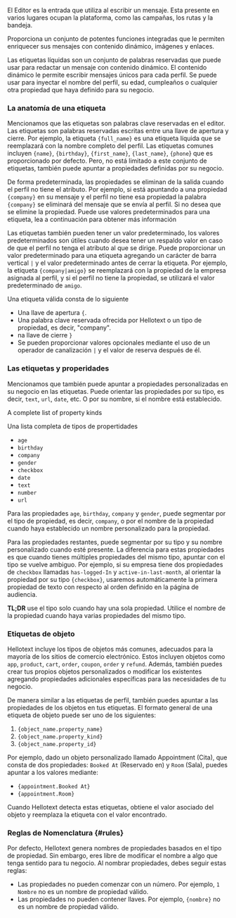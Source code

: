 El Editor es la entrada que utiliza al escribir un mensaje. Esta presente en
varios lugares ocupan la plataforma, como las campañas, los rutas y la bandeja.

Proporciona un conjunto de potentes funciones integradas que le permiten enriquecer sus mensajes con contenido dinámico, imágenes y enlaces.

Las etiquetas líquidas son un conjunto de palabras reservadas que puede usar para redactar un mensaje con contenido dinámico.
El contenido dinámico le permite escribir mensajes únicos para cada perfil. Se puede usar para inyectar el nombre del perfil,
su edad, cumpleaños o cualquier otra propiedad que haya definido para su negocio.

### La anatomía de una etiqueta

Mencionamos que las etiquetas son palabras clave reservadas en el editor. Las etiquetas son palabras reservadas escritas entre
una llave de apertura y cierre. Por ejemplo, la etiqueta `{full_name}` es una etiqueta líquida que se reemplazará con la
nombre completo del perfil. Las etiquetas comunes incluyen `{name}`, `{birthday}`, `{first_name}`, `{last_name}`, `{phone`} que es
proporcionado por defecto. Pero, no está limitado a este conjunto de etiquetas, también puede apuntar a propiedades definidas por su negocio.

De forma predeterminada, las propiedades se eliminan de la salida cuando el perfil no tiene el atributo.
Por ejemplo, si está apuntando a una propiedad `{company}` en su mensaje y el perfil no tiene esa propiedad
la palabra `{company}` se eliminará del mensaje que se envía al perfil. Si no desea que se elimine la propiedad. Puede
use valores predeterminados para una etiqueta, lea a continuación para obtener más información

Las etiquetas también pueden tener un valor predeterminado, los valores predeterminados son útiles cuando desea tener un respaldo
valor en caso de que el perfil no tenga el atributo al que se dirige.
Puede proporcionar un valor predeterminado para una etiqueta agregando un carácter de barra vertical `|` y el valor predeterminado antes de cerrar la etiqueta.
Por ejemplo, la etiqueta `{company|amigo}` se reemplazará con la propiedad de la empresa asignada al perfil, y si el
perfil no tiene la propiedad, se utilizará el valor predeterminado de `amigo`.

Una etiqueta válida consta de lo siguiente

- Una llave de apertura `{`.
- Una palabra clave reservada ofrecida por Hellotext o un tipo de propiedad, es decir, "company".
- na llave de cierre `}`
- Se pueden proporcionar valores opcionales mediante el uso de un operador de canalización `|` y el valor de reserva después de él.

### Las etiquetas y properidades

Mencionamos que también puede apuntar a propiedades personalizadas en su negocio en las etiquetas.
Puede orientar las propiedades por su tipo, es decir, `text`, `url`, `date`, etc. O por su nombre, si el nombre está establecido.

A complete list of property kinds

Una lista completa de tipos de propertidades

- `age`
- `birthday`
- `company`
- `gender`
- `checkbox`
- `date`
- `text`
- `number`
- `url`

Para las propiedades `age`, `birthday`, `company` y `gender`, puede segmentar por el tipo de propiedad, es decir, `company`, o por
el nombre de la propiedad cuando haya establecido un nombre personalizado para la propiedad.

Para las propiedades restantes, puede segmentar por su tipo y su nombre personalizado cuando esté presente. La diferencia
para estas propiedades es que cuando tienes múltiples propiedades del mismo tipo,
apuntar con el tipo se vuelve ambiguo. Por ejemplo,
si su empresa tiene dos propiedades de `checkbox` llamadas `has-logged-In` y `active-in-last-month`,
al orientar la propiedad por su tipo `{checkbox}`, usaremos automáticamente la primera propiedad de texto con respecto al orden definido en la página de audiencia.

**TL;DR** use el tipo solo cuando hay una sola propiedad. Utilice el nombre de la propiedad cuando haya varias propiedades del mismo tipo.

### Etiquetas de objeto

Hellotext incluye los tipos de objetos más comunes, adecuados para la mayoría de los sitios de comercio electrónico. Estos incluyen objetos como `app`, `product`, `cart`, `order`, `coupon`, `order` y `refund`. Además, también puedes crear tus propios objetos personalizados o modificar los existentes agregando propiedades adicionales específicas para las necesidades de tu negocio.

De manera similar a las etiquetas de perfil, también puedes apuntar a las propiedades de los objetos en tus etiquetas. El formato general de una etiqueta de objeto puede ser uno de los siguientes:

1. `{object_name.property_name}`
2. `{object_name.property_kind}`
3. `{object_name.property_id}`

Por ejemplo, dado un objeto personalizado llamado Appointment (Cita), que consta de dos propiedades: `Booked At` (Reservado en) y `Room` (Sala), puedes apuntar a los valores mediante:

- `{appointment.Booked At}`
- `{appointment.Room}`

Cuando Hellotext detecta estas etiquetas, obtiene el valor asociado del objeto y reemplaza la etiqueta con el valor encontrado.


### Reglas de Nomenclatura {#rules}

Por defecto, Hellotext genera nombres de propiedades basados en el tipo de propiedad. Sin embargo, eres libre de modificar el nombre a algo que tenga sentido para tu negocio.
Al nombrar propiedades, debes seguir estas reglas:

- Las propiedades no pueden comenzar con un número. Por ejemplo, `1 Nombre` no es un nombre de propiedad válido.
- Las propiedades no pueden contener llaves. Por ejemplo, `{nombre}` no es un nombre de propiedad válido.
